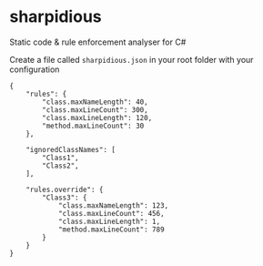 # sharpidious
Static code &amp; rule enforcement analyser for C#

Create a file called `sharpidious.json` in your root folder with your configuration

```
{
    "rules": {
        "class.maxNameLength": 40,
        "class.maxLineCount": 300,
        "class.maxLineLength": 120,
        "method.maxLineCount": 30
    },

    "ignoredClassNames": [
        "Class1",
        "Class2",
    ],

    "rules.override": {
        "Class3": {
            "class.maxNameLength": 123,
            "class.maxLineCount": 456,
            "class.maxLineLength": 1,
            "method.maxLineCount": 789
        }
    }
}
```